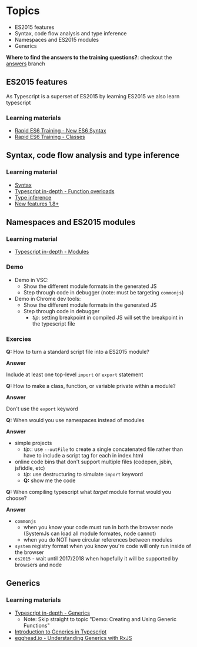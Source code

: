 # Topics

* ES2015 features
* Syntax, code flow analysis and type inference
* Namespaces and ES2015 modules
* Generics

**Where to find the answers to the training questions?**: checkout the [answers](https://github.com/ccrowhurstram/ram-typescript-training/tree/answers) branch

## ES2015 features

As Typescript is a superset of ES2015 by learning ES2015 we also learn typescript

### Learning materials

* [Rapid ES6 Training - New ES6 Syntax](https://app.pluralsight.com/player?course=rapid-es6-training&author=mark-zamoyta&name=rapid-es6-training-m2&clip=0&mode=live)
* [Rapid ES6 Training - Classes](https://app.pluralsight.com/player?course=rapid-es6-training&author=mark-zamoyta&name=rapid-es6-training-m3&clip=3&mode=live)

## Syntax, code flow analysis and type inference

### Learning material

* [Syntax](src/syntax)
* [Typescript in-depth - Function overloads](https://app.pluralsight.com/player?course=typescript-in-depth&author=brice-wilson&name=typescript-in-depth-m4&clip=11&mode=live)
* [Type inference](src/type-inference)
* [New features 1.8+](https://www.youtube.com/watch?v=6wEVu_mkJjM#t=44m25s)


## Namespaces and ES2015 modules

### Learning material

* [Typescript in-depth - Modules](https://app.pluralsight.com/player?course=typescript-in-depth&author=brice-wilson&name=typescript-in-depth-m7&clip=0&mode=live)

### Demo

* Demo in VSC:
    * Show the different module formats in the generated JS
    * Step through code in debugger (note: must be targeting `commonjs`)
* Demo in Chrome dev tools:
    * Show the different module formats in the generated JS
    * Step through code in debugger
	    * *tip*: setting breakpoint in compiled JS will set the breakpoint in the typescript file

### Exercies

**Q:** How to turn a standard script file into a ES2015 module?

**Answer**

Include at least one top-level `import` or `export` statement

**Q:** How to make a class, function, or variable private within a module?

**Answer**

Don't use the `export` keyword

**Q:** When would you use namespaces instead of modules

**Answer**
* simple projects
	* *tip:*: use `--outFile` to create a single concatenated file rather than have to include a script tag for each in index.html
* online code bins  that don't support multiple files (codepen, jsbin, jsfiddle, etc)
	* *tip*: use destructuring to simulate `import` keyword
	* **Q:** show me the code

**Q:** When compiling typescript what *target* module format would you choose?

**Answer**

* `commonjs`
	* when you know your code must run in both the browser node (SystemJs can load all module formates, node cannot)
	* when you do NOT have circular references between modules
* `system` registry format when you know you're code will only run inside of the browser
* `es2015` - wait until 2017/2018 when hopefully it will be supported by browsers and node


## Generics

### Learning materials

* [Typescript in-depth - Generics](https://app.pluralsight.com/player?course=typescript-in-depth&author=brice-wilson&name=typescript-in-depth-m8&clip=4&mode=live)
	* Note: Skip straight to topic "Demo: Creating and Using Generic Functions"
* [Introduction to Generics in Typescript ](https://egghead.io/lessons/typescript-introduction-to-generics-in-typescript)
* [egghead.io - Understanding Generics with RxJS](https://egghead.io/lessons/typescript-understanding-generics-with-rxjs)

